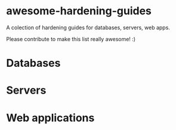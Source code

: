 # awesome-hardening-guides

A colection of hardening guides for databases, servers, web apps.

Please contribute to make this list really awesome! :)

# Databases
# Servers
# Web applications
